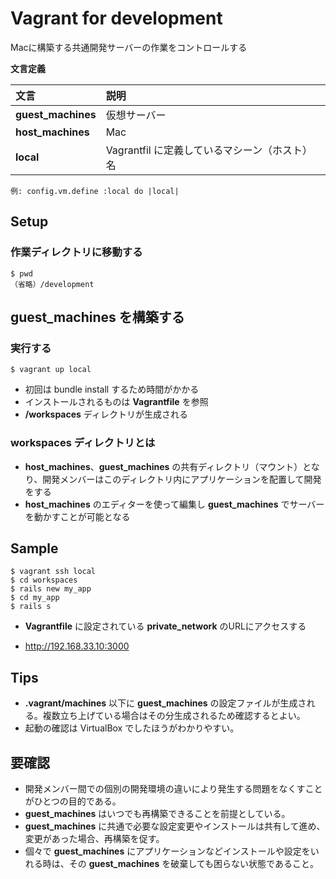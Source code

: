 # Vagrant for development

Macに構築する共通開発サーバーの作業をコントロールする


**文言定義**

|文言|説明|
|:--|:--|
|**guest_machines**|仮想サーバー|
|**host_machines**|Mac|
|**local**|Vagrantfil に定義しているマシーン（ホスト）名|

```
例: config.vm.define :local do |local|
```





## Setup


### 作業ディレクトリに移動する

```
$ pwd
（省略）/development
```




## guest_machines を構築する

### 実行する

```
$ vagrant up local
```

* 初回は bundle install するため時間がかかる
* インストールされるものは **Vagrantfile** を参照
* **/workspaces** ディレクトリが生成される


### workspaces ディレクトリとは

* **host_machines**、**guest_machines** の共有ディレクトリ（マウント）となり、開発メンバーはこのディレクトリ内にアプリケーションを配置して開発をする
* **host_machines** のエディターを使って編集し **guest_machines** でサーバーを動かすことが可能となる





## Sample

```
$ vagrant ssh local
$ cd workspaces
$ rails new my_app
$ cd my_app
$ rails s
```

* **Vagrantfile** に設定されている **private_network** のURLにアクセスする

* http://192.168.33.10:3000



## Tips

* **.vagrant/machines** 以下に **guest_machines** の設定ファイルが生成される。複数立ち上げている場合はその分生成されるため確認するとよい。
* 起動の確認は VirtualBox でしたほうがわかりやすい。



## 要確認
* 開発メンバー間での個別の開発環境の違いにより発生する問題をなくすことがひとつの目的である。
* **guest_machines** はいつでも再構築できることを前提としている。
* **guest_machines** に共通で必要な設定変更やインストールは共有して進め、変更があった場合、再構築を促す。
* 個々で **guest_machines** にアプリケーションなどインストールや設定をいれる時は、その **guest_machines** を破棄しても困らない状態であること。
